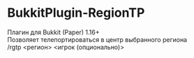 # BukkitPlugin-RegionTP
Плагин для Bukkit (Paper) 1.16+  
Позволяет телепортироваться в центр выбранного региона  
/rgtp <регион> <игрок (опционально)>
